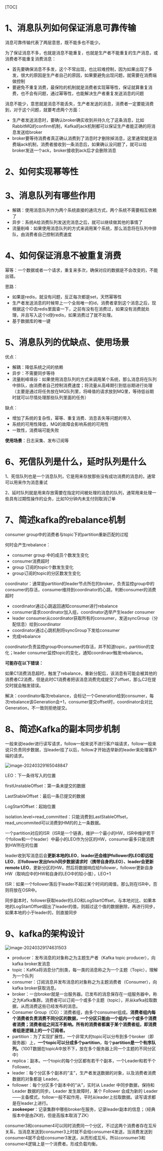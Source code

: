 [TOC]

# 1、消息队列如何保证消息可靠传输

消息可靠传输代表了两层意思，既不能多也不能少。

为了保证消息不多，也就是消息不能重复，也就是生产者不能重复的生产消息，或消费者不能重复消费消息：

- 首先要确保消息不多发，这个不常出现，也比较难控制，因为如果出现了多发，很大的原因是生产者自己的原因，如果要避免出现问题，就需要在消费端做控制
- 要避免不重复消费，最保险的机制就是消费者实现幂等性，保证就算重复消费，也不会有问题，通过幂等性，也能解决生产者重复发送消息的问题

消息不能少，意思就是消息不能丢失，生产者发送的消息，消费者一定要能消费到，对于这个问题，就要考虑两个方面：

- 生产者发送消息时，要确认broker确实收到并持久化了这条消息，比如RabbitMQ的confirm机制，Kafka的ack机制都可以保证生产者能正确的将消息发送给broker
- broker要等待消费者真正确认消费到了消息时才删除掉消息，这里通常就是消费端ack机制，消费者接收到一条消息后，如果确认没问题了，就可以给broker发送一个ack，broker接收到ack后才会删除消息



# 2、如何实现幂等性





# 3、消息队列有哪些作用

- 解耦：使用消息队列作为两个系统直接的通讯方式，两个系统不需要相互依赖了
- 异步：系统A给消费队列发送完消息之后，就可以继续做其他的事情了
- 流量削峰：如果使用消息队列的方式来调用某个系统，那么消息将在队列中排队，由消费者自己控制消费速度



# 4、如何保证消息不被重复消费

幂等：一个数据或者一个请求，重复来多次，确保对应的数据是不会改变的，不能出错。

思路：

- 如果是redis，就没有问题，反正每次都是set，天然幂等性
- 生产者发送消息的时候带上一个全局唯一的id，消费者拿到这个消息之后，现根据这个ID去redis里面查一下，之前有没有在消费过，如果没有消费就处理，并且写入这个id到redis，如果消费过了就不处理。
- 基于数据库的唯一键



# 5、消息队列的优缺点、使用场景

优点：

- 解耦：降低系统之间的依赖
- 异步：不需要同步等待
- 流量削峰填谷：如果使用消息队列的方式来调用某个系统，那么消息将在队列中排队，由消费者自己控制消费速度；将流量从高峰期引到低谷期进行处理（主要是通过将任务放在MQ队列里，将峰值的请求放到MQ里，等待低谷期时就可以尽情处理那些队列里面的任务）



缺点：

- 增加了系统的复杂性，幂等、重复消费、消息丢失等问题的带入
- 系统的可用性降低，MQ的故障会影响系统的可用性
- 一致性，消费端可能失败



**使用场景**：日志采集、发布订阅等



# 6、死信队列是什么，延时队列是什么

1、死信队列也是一个消息队列，它是用来存放那些没有成功消费的消息的，通常可以用来作为消息重试

2、延时队列就是用来存放需要在指定时间被处理的消息的队列，通常用来处理一些具有过期性操作的业务，比如10分钟内未支付则取消订单



# 7、简述kafka的rebalance机制

consumer group中的消费者与topic下的partition重新匹配的过程

何时会产生rebalance：

- consumer group 中的成员个数发生变化
- consumer消费超时
- group 订阅的topic个数发生变化
- group订阅的topic的分区数发生变化



coordinator：通常是partition的leader节点所在的broker，负责监控group中的consumer的存活，consumer维持到coordinator的心跳，判断consumer的消费超时

- coordinator通过心跳返回通知consumer进行rebalance
- consumer请求coordinator加入组，coordinator选举产生leader consumer
- leader consumer从coordinator获取所有的consumer，发送syncGroup（分配信息）给到coordinator
- coordinator通过心跳机制将syncGroup下发给consumer
- 完成rebalance

coordinator负责监控group中consumer的存活，并不知道topic，partition的变化；leader consumer监控topic的变化，通知coordinaor触发rebalance。

**可能存在以下错误：**

如果C1消费消息超时，触发了rebalance，重新分配后，该消息有可能会被其他的消费者C2消费，但是此时C1消费者把该消息消费完成提交了offset，那么C2在提交时就会触发错误。

解决：coordinator每次rebalance，会标记一个Generation给到consumer，每次rebalance该Generation会+1，consumer提交offset时，coordinator会对比Generation，不一致则拒绝提交。



# 8、简述Kafka的副本同步机制

一般来说leader进行读写请求，follow一般来说不进行客户端请求，follow一般来说只负责同步数据，当leader挂了以后，follow才开始选举新的leader来处理客户端的请求。

![image-20240329165048847](https://fastly.jsdelivr.net/gh/lqyspace/mypic@master/img1/202403291650926.png)

LEO：下一条待写入的位置

firstUnstableOffset：第一条未提交的数据

LastStableOffset：最后一条已提交的数据

LogStartOffset：起始位置

isolation.level=read_committed：只能消费到LastStableOffset，read_uncommited可以消费到HM的的上一条数据。

一个partition对应的ISR（ISR是一个链表，维护一个最小的HW，ISR中维护若干个follow和一个leader）中最小的LEO作为分区的HW，consumer最多只能消费到HW所在的位置

leader收到写消息后会**更新本地的LEO**，**leader还会维护follower的LEO即远程LEO**，即**follower发出fetch同步数据请求时（携带自身的LEO）、leader会更新remote LEO**，更新分区的HW，然后将数据响应给follower，follower更新自身HW（取响应中的HW和自身的LEO中的较小值），LEO+1

ISR：如果一个follower落后于leader不超过某个时间的阈值，那么则在ISR中，否则将放在OSR中。



同步副本时，follower获取leader的LEO和LogStartOffset，与本地对比、如果本地的LogStartOffset超出了leader的值，则超过这个值的数据删除，再进行同步，如果本地的小于leader的，则直接同步



# 9、kafka的架构设计

![image-20240329174631503](https://fastly.jsdelivr.net/gh/lqyspace/mypic@master/img1/202403291746544.png)

- producer：发布消息的对象称之为主题生产者（Kafka topic producer），向kafka broker发消息
- topic：KafKa将消息分门别类，每一类的消息称之为一个主题（Topic），理解为一个队列
- consumer：订阅消息并发布消息的对象称之为主题消费者（Consumer），向kafka broker获取消息。
- broker：一台broker就是一台服务器。已发布的消息保存在一组服务器中，称之为Kafka集群。消费者可以订阅一个或多个主题（topic），并从kafka拉取数据，从而消费这些已经发布的消息。
- Consumer Group（CG）：消费者组，由多个consumer组成。**消费者组内每个消费者负责消费不同分区的数据，一个分区只能由一个组内一个或多个消费者消费；消费者组之间互不影响。所有的消费者都属于某个消费者组，即消费者组是逻辑上的一个订阅者。**
- partition：为了实现扩展性，一个非常大的topic可以分布到多个broker（即服务器）上，**一个topic可以分成多个partition**，每个**partition是一个有序队列。**（100T数据在topicA中放不下，放在多个服务器上同一个主题的不同分区中）
- replica：副本。一个topic的每个分区都有若干个副本，一个Leader和若干个Follower。
- leader：每个分区多个副本的“主”，生产者发送数据的对象，以及消费者消费数据的对象都是 Leader。
- follower：每个分区多个副本中的“从”，实时从 Leader 中同步数据，保持和Leader 数据的同步。Leader 发生故障时，某个 Follower 会成为新的 Leader——主备模式，follow一般不起作用，平时从leader上拉取数据。读写请求都是在leader上进行。
- **zookeeper**：记录集群中哪些broker在服务，记录leader副本的信息；（经典版本中是由ZK的，但是高版本取消了ZK）

consumer3和consumer4可以同时消费同一个分区，不过这两个消费者存在互斥关系，当消息发送到consumer3上时就不会给consumer4发送，当消费发送到consumer4就不会给consumer3发送，从而形成互斥。所以consumer3和consumer4逻辑上是一个消费者。形成负载均衡。
